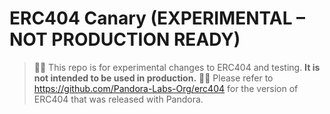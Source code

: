 # ERC404 Canary (EXPERIMENTAL – NOT PRODUCTION READY)

> 🚨🚨 This repo is for experimental changes to ERC404 and testing. **It is not intended to be used in production.** 🚨🚨
> Please refer to https://github.com/Pandora-Labs-Org/erc404 for the version of ERC404 that was released with Pandora.
